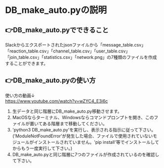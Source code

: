 # DB_make_auto.pyの説明
## 👉DB_make_auto.pyでできること
Slackからエクスポートされたjsonファイルから「message_table.csv」「reaction_table.csv」「channel_table.csv」「user_table.csv」「join_table.csv」「statistics.csv」「network.png」の7種類のファイルを作成することができます。
## 👉DB_make_auto.pyの使い方
使い方の動画↓  
https://www.youtube.com/watch?v=wZYC4_E3i6c   
1. 生データと同じ階層にDB_make_auto.py移動させます。  
2. MacOSならターミナル、Windowsならコマンドプロンプトを開き、このファイルが置いてある階層まで移動してください。  
3. 'python3 DB_make_auto.py'を実行し、表示される指示に従って下さい。  
('ModuleNotFoundError'が発生した場合、ファイルで使用されていないモジュールがインストールされていません。'pip install'等でインストールしてからもう一度実行して下さい。)  
4. DB_make_auto.pyと同じ階層に7つのファイルが作成されているのを確認して下さい。
